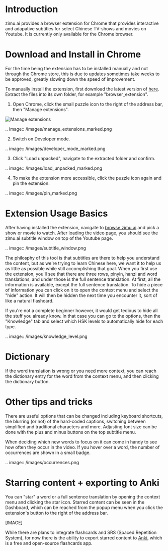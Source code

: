 <!--
.. title: zimu.ai User Guide
.. slug: install
.. date: 2022-05-04 13:21:12 UTC
.. tags: 
.. category: 
.. link: 
.. description: 
.. type: text
-->

# Introduction

zimu.ai provides a browser extension for Chrome that provides interactive and adapative subtitles for select Chinese TV-shows and movies on Youtube. It is currently only available for the Chrome browser.

# Download and Install in Chrome

For the time being the extension has to be installed manually and not through the Chrome store, this is due to updates sometimes take weeks to be approved, greatly slowing down the speed of improvement.

To manually install the extension, first download the latest version of [here](https://cdn.zimu.ai/file/zimu-public/browser_extension.zip). Extract the files into its own folder, for example "browser_extension".

1. Open Chrome, click the small puzzle icon to the right of the address bar, then "Manage extensions".

![Manage extensions](/images/manage_extensions_marked.png "Manage extensions")

.. image:: /images/manage_extensions_marked.png

2. Switch on Developer mode.

.. image:: /images/developer_mode_marked.png

3. Click "Load unpacked", navigate to the extracted folder and confirm.

.. image:: /images/load_unpacked_marked.png

4. To make the extension more accessible, click the puzzle icon again and pin the extension.

.. image:: /images/pin_marked.png

# Extension Usage Basics

After having installed the extension, navigate to [browse.zimu.ai](browse.zimu.ai) and pick a show or movie to watch. After loading the video page, you should see the zimu.ai subtitle window on top of the Youtube page.

.. image:: /images/subtitle_window.png

The philosphy of this tool is that subtitles are there to help you understand the content, but as we're trying to learn Chinese here, we want it to help us as little as possible while still accomplishing that goal. When you first use the extension, you'll see that there are three rows, pinyin, hanzi and word translations, and under those is the full sentence translation. At first, all the information is available, except the full sentence translation. To hide a piece of information you can click on it to open the context menu and select the "hide" action. It will then be hidden the next time you encounter it, sort of like a natural flashcard.

If you're not a complete beginner however, it would get tedious to hide all the stuff you already know. In that case you can go to the options, then the "Knowledge" tab and select which HSK levels to automatically hide for each type.

.. image:: /images/knowledge_level.png

# Dictionary

If the word translation is wrong or you need more context, you can reach the dictionary entry for the word from the context menu, and then clicking the dictionary button.

# Other tips and tricks

There are useful options that can be changed including keyboard shortcuts, the blurring (or not) of the hard-coded captions, switching between simplified and traditional characters and more. Adjusting font size can be done with the plus and minus buttons on the top subtitle menu.

When deciding which new words to focus on it can come in handy to see how often they occur in the video. If you hover over a word, the number of occurrences are shown in a small badge.

.. image:: /images/occurrences.png

# Starring content + exporting to Anki

You can "star" a word or a full sentence translation by opening the context menu and clicking the star icon. Starred content can be seen in the Dashboard, which can be reached from the popup menu when you click the extension's button to the right of the address bar.

[IMAGE]

While there are plans to integrate flashcards and SRS (Spaced Repetition System), for now there is the ability to export starred content to [Anki](https://apps.ankiweb.net/), which is a free and open-source flashcards app.
